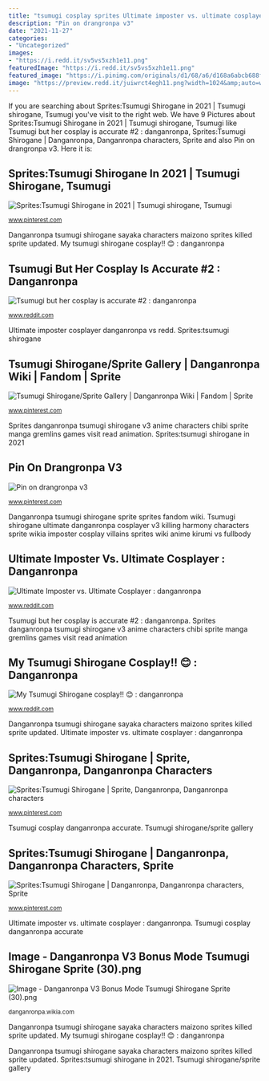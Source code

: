 ```yaml
---
title: "tsumugi cosplay sprites Ultimate imposter vs. ultimate cosplayer : danganronpa"
description: "Pin on drangronpa v3"
date: "2021-11-27"
categories:
- "Uncategorized"
images:
- "https://i.redd.it/sv5vs5xzh1e11.png"
featuredImage: "https://i.redd.it/sv5vs5xzh1e11.png"
featured_image: "https://i.pinimg.com/originals/d1/68/a6/d168a6abcb688f1c8d514953c7d66b5b.png"
image: "https://preview.redd.it/juiwrct4egh11.png?width=1024&amp;auto=webp&amp;s=0d042a3b9c7af11c941456c708b2208b9f908138"
---
```


If you are searching about Sprites:Tsumugi Shirogane in 2021 | Tsumugi shirogane, Tsumugi you've visit to the right web. We have 9 Pictures about Sprites:Tsumugi Shirogane in 2021 | Tsumugi shirogane, Tsumugi like Tsumugi but her cosplay is accurate #2 : danganronpa, Sprites:Tsumugi Shirogane | Danganronpa, Danganronpa characters, Sprite and also Pin on drangronpa v3. Here it is:

## Sprites:Tsumugi Shirogane In 2021 | Tsumugi Shirogane, Tsumugi

![Sprites:Tsumugi Shirogane in 2021 | Tsumugi shirogane, Tsumugi](https://i.pinimg.com/originals/ac/ba/1b/acba1b16c971397bf826ca0eafc53c61.png "Danganronpa tsumugi shirogane sprite sprites fandom wiki")

<small>www.pinterest.com</small>

Danganronpa tsumugi shirogane sayaka characters maizono sprites killed sprite updated. My tsumugi shirogane cosplay!! 😊 : danganronpa

## Tsumugi But Her Cosplay Is Accurate #2 : Danganronpa

![Tsumugi but her cosplay is accurate #2 : danganronpa](https://i.redd.it/sv5vs5xzh1e11.png "Pin on drangronpa v3")

<small>www.reddit.com</small>

Ultimate imposter cosplayer danganronpa vs redd. Sprites:tsumugi shirogane

## Tsumugi Shirogane/Sprite Gallery | Danganronpa Wiki | Fandom | Sprite

![Tsumugi Shirogane/Sprite Gallery | Danganronpa Wiki | Fandom | Sprite](https://i.pinimg.com/736x/bb/a4/0b/bba40b21de6ac68d159f20459cea1a2e.jpg "Ultimate imposter vs. ultimate cosplayer : danganronpa")

<small>www.pinterest.com</small>

Sprites danganronpa tsumugi shirogane v3 anime characters chibi sprite manga gremlins games visit read animation. Sprites:tsumugi shirogane in 2021

## Pin On Drangronpa V3

![Pin on drangronpa v3](https://i.pinimg.com/originals/84/05/56/840556f55aa8338795ae073fbaf047e4.png "Sprites:tsumugi shirogane")

<small>www.pinterest.com</small>

Danganronpa tsumugi shirogane sprite sprites fandom wiki. Tsumugi shirogane ultimate danganronpa cosplayer v3 killing harmony characters sprite wikia imposter cosplay villains sprites wiki anime kirumi vs fullbody

## Ultimate Imposter Vs. Ultimate Cosplayer : Danganronpa

![Ultimate Imposter vs. Ultimate Cosplayer : danganronpa](https://preview.redd.it/juiwrct4egh11.png?width=1024&amp;auto=webp&amp;s=0d042a3b9c7af11c941456c708b2208b9f908138 "Sprites:tsumugi shirogane")

<small>www.reddit.com</small>

Tsumugi but her cosplay is accurate #2 : danganronpa. Sprites danganronpa tsumugi shirogane v3 anime characters chibi sprite manga gremlins games visit read animation

## My Tsumugi Shirogane Cosplay!! 😊 : Danganronpa

![My Tsumugi Shirogane cosplay!! 😊 : danganronpa](https://external-preview.redd.it/NAHcusIZSgMZlEf9pZsrTgz7AE_pff4fgUNIlITr5n0.jpg?auto=webp&amp;s=af3754743f1224cee717ce2743ae78cc911c7e64 "Tsumugi shirogane/sprite gallery")

<small>www.reddit.com</small>

Danganronpa tsumugi shirogane sayaka characters maizono sprites killed sprite updated. Ultimate imposter vs. ultimate cosplayer : danganronpa

## Sprites:Tsumugi Shirogane | Sprite, Danganronpa, Danganronpa Characters

![Sprites:Tsumugi Shirogane | Sprite, Danganronpa, Danganronpa characters](https://i.pinimg.com/originals/5e/2e/01/5e2e0145f16071299d8df575bd3a3341.png "Tsumugi danganronpa shirogane sprites wikia ouma kokichi")

<small>www.pinterest.com</small>

Tsumugi cosplay danganronpa accurate. Tsumugi shirogane/sprite gallery

## Sprites:Tsumugi Shirogane | Danganronpa, Danganronpa Characters, Sprite

![Sprites:Tsumugi Shirogane | Danganronpa, Danganronpa characters, Sprite](https://i.pinimg.com/originals/d1/68/a6/d168a6abcb688f1c8d514953c7d66b5b.png "Danganronpa tsumugi shirogane sayaka characters maizono sprites killed sprite updated")

<small>www.pinterest.com</small>

Ultimate imposter vs. ultimate cosplayer : danganronpa. Tsumugi cosplay danganronpa accurate

## Image - Danganronpa V3 Bonus Mode Tsumugi Shirogane Sprite (30).png

![Image - Danganronpa V3 Bonus Mode Tsumugi Shirogane Sprite (30).png](https://vignette.wikia.nocookie.net/danganronpa/images/1/18/Danganronpa_V3_Bonus_Mode_Tsumugi_Shirogane_Sprite_(30).png/revision/latest?cb=20171027100713 "Sprites:tsumugi shirogane in 2021")

<small>danganronpa.wikia.com</small>

Danganronpa tsumugi shirogane sayaka characters maizono sprites killed sprite updated. My tsumugi shirogane cosplay!! 😊 : danganronpa

Danganronpa tsumugi shirogane sayaka characters maizono sprites killed sprite updated. Sprites:tsumugi shirogane in 2021. Tsumugi shirogane/sprite gallery
